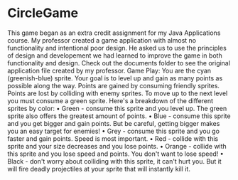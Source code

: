 # CircleGame

This game began as an extra credit assignment for my Java Applications course. My professor created a game application with almost no functionality and intentional poor design. He asked us to use the principles of design and developement we had learned to improve the game in both functionality and design. Check out the documents folder to see the original application file created by my professor.
Game Play: You are the cyan (greenish-blue) sprite. Your goal is to level up and gain as many points as possible along the way. Points are gained by consuming friendly sprites. Points are lost by colliding with enemy sprites. To move up to the next level you must consume a green sprite. Here's a breakdown of the different sprites by color:
•	Green - consume this sprite and you level up. The green sprite also offers the greatest amount of points.
•	Blue - consume this sprite and you get bigger and gain points. But be careful, getting bigger makes you an easy target for enemies!
•	Grey - consume this sprite and you go faster and gain points. Speed is most important.
•	Red - collide with this sprite and your size decreases and you lose points.
•	Orange - collide with this sprite and you lose speed and points. You don't want to lose speed!
•	Black - don't worry about colliding with this sprite, it can't hurt you. But it will fire deadly projectiles at your sprite that will instantly kill it.


